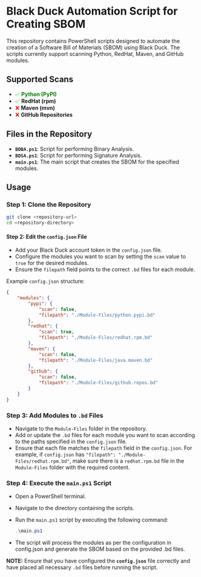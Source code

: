 # Black Duck Automation Script for Creating SBOM

This repository contains PowerShell scripts designed to automate the creation of a Software Bill of Materials (SBOM) using Black Duck. The scripts currently support scanning Python, RedHat, Maven, and GitHub modules.

## Supported Scans

- <span style="color:green;">&#x2705; **Python (PyPI)**</span>
- <span style="color:green;">&#x2705;</span> **RedHat (rpm)**
- <span style="color:red;">&#x274C;</span> **Maven (mvn)**
- <span style="color:red;">&#x274C;</span> **GitHub Repositories**

## Files in the Repository

- **`BDBA.ps1`**: Script for performing Binary Analysis.
- **`BDSA.ps1`**: Script for performing Signature Analysis.
- **`main.ps1`**: The main script that creates the SBOM for the specified modules.

## Usage

### Step 1: Clone the Repository

```sh
git clone <repository-url>
cd <repository-directory>
```
#### Step 2: Edit the `config.json` File

- Add your Black Duck account token in the `config.json` file.
- Configure the modules you want to scan by setting the `scan` value to `true` for the desired modules.
- Ensure the `filepath` field points to the correct `.bd` files for each module.

Example `config.json` structure:

```json
{
    "modules": {
        "pypi": {
            "scan": false,
            "filepath": "./Module-Files/python.pypi.bd"
        },
        "redhat": {
            "scan": true,
            "filepath": "./Module-Files/redhat.rpm.bd"
        },
        "maven": {
            "scan": false,
            "filepath": "./Module-Files/java.maven.bd"
        },
        "github": {
            "scan": false,
            "filepath": "./Module-Files/github.repos.bd"
        }
    }
}
```

### Step 3: Add Modules to `.bd` Files

- Navigate to the `Module-Files` folder in the repository.
- Add or update the `.bd` files for each module you want to scan according to the paths specified in the `config.json` file.
- Ensure that each file matches the `filepath` field in the `config.json`. For example, if `config.json` has `"filepath": "./Module-Files/redhat.rpm.bd"`, make sure there is a `redhat.rpm.bd` file in the `Module-Files` folder with the required content.

### Step 4: Execute the `main.ps1` Script

- Open a PowerShell terminal.
- Navigate to the directory containing the scripts.
- Run the `main.ps1` script by executing the following command:

  ```powershell
  .\main.ps1

- The script will process the modules as per the configuration in config.json and generate the SBOM based on the provided .bd files.

**NOTE:** Ensure that you have configured the **`config.json`** file correctly and have placed all necessary `.bd` files before running the script.